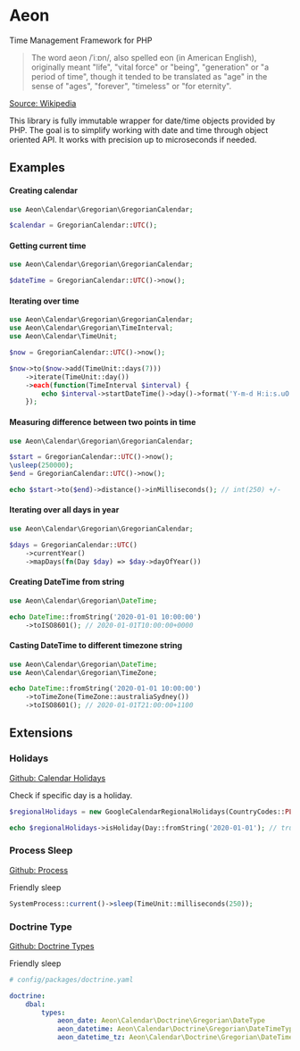 # Aeon 

Time Management Framework for PHP

> The word aeon /ˈiːɒn/, also spelled eon (in American English), originally meant "life", "vital force" or "being", 
> "generation" or "a period of time", though it tended to be translated as "age" in the sense of "ages", "forever", 
> "timeless" or "for eternity".

[Source: Wikipedia](https://en.wikipedia.org/wiki/Aeon) 

This library is fully immutable wrapper for date/time objects provided by PHP. 
The goal is to simplify working with date and time through object oriented API. 
It works with precision up to microseconds if needed. 

## Examples

#### Creating calendar

```php
use Aeon\Calendar\Gregorian\GregorianCalendar;

$calendar = GregorianCalendar::UTC();
```

#### Getting current time 

```php
use Aeon\Calendar\Gregorian\GregorianCalendar;

$dateTime = GregorianCalendar::UTC()->now();
```

#### Iterating over time 

```php
use Aeon\Calendar\Gregorian\GregorianCalendar;
use Aeon\Calendar\Gregorian\TimeInterval;
use Aeon\Calendar\TimeUnit;

$now = GregorianCalendar::UTC()->now();

$now->to($now->add(TimeUnit::days(7)))
    ->iterate(TimeUnit::day())
    ->each(function(TimeInterval $interval) {
        echo $interval->startDateTime()->day()->format('Y-m-d H:i:s.uO') . "\n";
    });
```

#### Measuring difference between two points in time

```php
use Aeon\Calendar\Gregorian\GregorianCalendar;

$start = GregorianCalendar::UTC()->now();
\usleep(250000);
$end = GregorianCalendar::UTC()->now();

echo $start->to($end)->distance()->inMilliseconds(); // int(250) +/-
```

#### Iterating over all days in year

```php
use Aeon\Calendar\Gregorian\GregorianCalendar;

$days = GregorianCalendar::UTC()
    ->currentYear()
    ->mapDays(fn(Day $day) => $day->dayOfYear())
```

#### Creating DateTime from string 

```php
use Aeon\Calendar\Gregorian\DateTime;

echo DateTime::fromString('2020-01-01 10:00:00')
    ->toISO8601(); // 2020-01-01T10:00:00+0000
```

#### Casting DateTime to different timezone string 

```php
use Aeon\Calendar\Gregorian\DateTime;
use Aeon\Calendar\Gregorian\TimeZone;

echo DateTime::fromString('2020-01-01 10:00:00')
    ->toTimeZone(TimeZone::australiaSydney())
    ->toISO8601(); // 2020-01-01T21:00:00+1100
```

## Extensions

### Holidays

[Github: Calendar Holidays](https://github.com/aeon-php/calendar-holidays) 

Check if specific day is a holiday.  

```php
$regionalHolidays = new GoogleCalendarRegionalHolidays(CountryCodes::PL);

echo $regionalHolidays->isHoliday(Day::fromString('2020-01-01'); // true 
```

### Process Sleep

[Github: Process](https://github.com/aeon-php/process)

Friendly sleep 

```php
SystemProcess::current()->sleep(TimeUnit::milliseconds(250));
```

### Doctrine Type

[Github: Doctrine Types](https://github.com/aeon-php/calendar-doctrine)

Friendly sleep 

```yaml
# config/packages/doctrine.yaml

doctrine:
    dbal:
        types:
            aeon_date: Aeon\Calendar\Doctrine\Gregorian\DateType
            aeon_datetime: Aeon\Calendar\Doctrine\Gregorian\DateTimeType
            aeon_datetime_tz: Aeon\Calendar\Doctrine\Gregorian\DateTimeTzType
```
